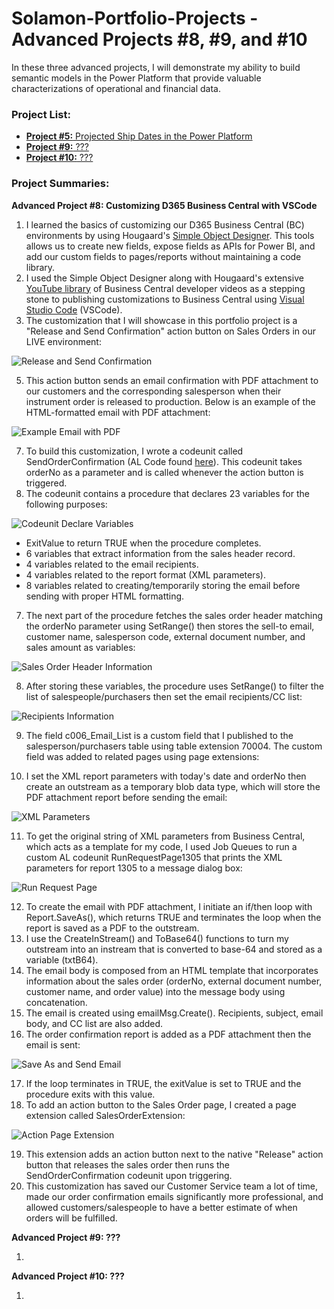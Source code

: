 # Solamon-Portfolio-Projects - Advanced Projects #8, #9, and #10

In these three advanced projects, I will demonstrate my ability to build semantic models in the Power Platform that provide valuable characterizations of operational and financial data.

### **Project List:**

  - [**Project #5:** Projected Ship Dates in the Power Platform](https://github.com/gsolamon/Solamon-Portfolio-Projects/tree/a4df116b6ae961cccb0e23dae92cdcf23fd586f1/Advanced%20Project%20%235%3A%20Projected%20Ship%20Dates%20in%20Power%20BI)
  - [**Project #9:** ???]()
  - [**Project #10:** ???]()

### **Project Summaries:**

  **Advanced Project #8: Customizing D365 Business Central with VSCode**
  
  1. I learned the basics of customizing our D365 Business Central (BC) environments by using Hougaard's [Simple Object Designer](https://www.hougaard.com/designer/). This tools allows us to create new fields, expose fields as APIs for Power BI, and add our custom fields to pages/reports without maintaining a code library.
  2. I used the Simple Object Designer along with Hougaard's extensive [YouTube library](https://www.youtube.com/c/ErikHougaard) of Business Central developer videos as a stepping stone to publishing customizations to Business Central using [Visual Studio Code](https://code.visualstudio.com/Download) (VSCode).
  3. The customization that I will showcase in this portfolio project is a "Release and Send Confirmation" action button on Sales Orders in our LIVE environment:

  ![Release and Send Confirmation](https://github.com/gsolamon/Solamon-Portfolio-Projects/blob/b8b99e26c9666aee0220eec6b1929433352f372e/Advanced%20Project%20%238%3A%20Customizing%20D365%20Business%20Central%20with%20VSCode/Images/Release%20and%20Send%20Confirmation.png)
     
  5. This action button sends an email confirmation with PDF attachment to our customers and the corresponding salesperson when their instrument order is released to production. Below is an example of the HTML-formatted email with PDF attachment:

  ![Example Email with PDF](https://github.com/gsolamon/Solamon-Portfolio-Projects/blob/3b3d66dde0df007f632ff180d54e7643fce22879/Advanced%20Project%20%238%3A%20Customizing%20D365%20Business%20Central%20with%20VSCode/Images/Example%20Email%20with%20PDF.png)
     
  7. To build this customization, I wrote a codeunit called SendOrderConfirmation (AL Code found [here](https://github.com/gsolamon/Solamon-Portfolio-Projects/blob/20e34930df43ace5c9f7e27bd5161e18e9dbf87a/Advanced%20Project%20%238%3A%20Customizing%20D365%20Business%20Central%20with%20VSCode/AL%20Code/SendOrderConfirmation.al)). This codeunit takes orderNo as a parameter and is called whenever the action button is triggered.
  8. The codeunit contains a procedure that declares 23 variables for the following purposes:

  ![Codeunit Declare Variables](https://github.com/gsolamon/Solamon-Portfolio-Projects/blob/20e34930df43ace5c9f7e27bd5161e18e9dbf87a/Advanced%20Project%20%238%3A%20Customizing%20D365%20Business%20Central%20with%20VSCode/Images/Codeunit%20Declare%20Variables.png)

  - ExitValue to return TRUE when the procedure completes.
  - 6 variables that extract information from the sales header record.
  - 4 variables related to the email recipients.
  - 4 variables related to the report format (XML parameters).
  - 8 variables related to creating/temporarily storing the email before sending with proper HTML formatting.
  7. The next part of the procedure fetches the sales order header matching the orderNo parameter using SetRange() then stores the sell-to email, customer name, salesperson code, external document number, and sales amount as variables:

  ![Sales Order Header Information](https://github.com/gsolamon/Solamon-Portfolio-Projects/blob/20e34930df43ace5c9f7e27bd5161e18e9dbf87a/Advanced%20Project%20%238%3A%20Customizing%20D365%20Business%20Central%20with%20VSCode/Images/Sales%20Order%20Header%20Information.png)
    
  8. After storing these variables, the procedure uses SetRange() to filter the list of salespeople/purchasers then set the email recipients/CC list:
  
  ![Recipients Information](https://github.com/gsolamon/Solamon-Portfolio-Projects/blob/20e34930df43ace5c9f7e27bd5161e18e9dbf87a/Advanced%20Project%20%238%3A%20Customizing%20D365%20Business%20Central%20with%20VSCode/Images/Recipients%20Information.png)

  9. The field c006_Email_List is a custom field that I published to the salesperson/purchasers table using table extension 70004. The custom field was added to related pages using page extensions:
    
  10. I set the XML report parameters with today's date and orderNo then create an outstream as a temporary blob data type, which will store the PDF attachment report before sending the email:
  
  ![XML Parameters](https://github.com/gsolamon/Solamon-Portfolio-Projects/blob/20e34930df43ace5c9f7e27bd5161e18e9dbf87a/Advanced%20Project%20%238%3A%20Customizing%20D365%20Business%20Central%20with%20VSCode/Images/XML%20Parameters.png)

  11. To get the original string of XML parameters from Business Central, which acts as a template for my code, I used Job Queues to run a custom AL codeunit RunRequestPage1305 that prints the XML parameters for report 1305 to a message dialog box:
  
  ![Run Request Page](https://github.com/gsolamon/Solamon-Portfolio-Projects/blob/20e34930df43ace5c9f7e27bd5161e18e9dbf87a/Advanced%20Project%20%238%3A%20Customizing%20D365%20Business%20Central%20with%20VSCode/Images/RunRequestPage1305.png)

  12. To create the email with PDF attachment, I initiate an if/then loop with Report.SaveAs(), which returns TRUE and terminates the loop when the report is saved as a PDF to the outstream.
  13. I use the CreateInStream() and ToBase64() functions to turn my outstream into an instream that is converted to base-64 and stored as a variable (txtB64).
  14. The email body is composed from an HTML template that incorporates information about the sales order (orderNo, external document number, customer name, and order value) into the message body using concatenation.
  15. The email is created using emailMsg.Create(). Recipients, subject, email body, and CC list are also added.
  16. The order confirmation report is added as a PDF attachment then the email is sent:
  
  ![Save As and Send Email](https://github.com/gsolamon/Solamon-Portfolio-Projects/blob/1e813fe9cf42ab455ff5efea73c5e3b3a12a6cd7/Advanced%20Project%20%238%3A%20Customizing%20D365%20Business%20Central%20with%20VSCode/Images/Save%20As%20and%20Send%20Email.png)

  17. If the loop terminates in TRUE, the exitValue is set to TRUE and the procedure exits with this value.
  18. To add an action button to the Sales Order page, I created a page extension called SalesOrderExtension:
  
  ![Action Page Extension](https://github.com/gsolamon/Solamon-Portfolio-Projects/blob/1e813fe9cf42ab455ff5efea73c5e3b3a12a6cd7/Advanced%20Project%20%238%3A%20Customizing%20D365%20Business%20Central%20with%20VSCode/Images/Action%20Page%20Extension.png)

  19. This extension adds an action button next to the native "Release" action button that releases the sales order then runs the SendOrderConfirmation codeunit upon triggering.
  20. This customization has saved our Customer Service team a lot of time, made our order confirmation emails significantly more professional, and allowed customers/salespeople to have a better estimate of when orders will be fulfilled.


  **Advanced Project #9: ???**
  
  1. 


  **Advanced Project #10: ???**
  
  1. 
